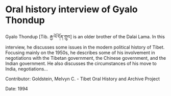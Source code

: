 # Oral history interview of Gyalo Thondup  
Gyalo Thondup [Tib. རྒྱ་ལོ་དོན་གྲུབ] is an older brother of the Dalai Lama. In this interview, he discusses some issues in the modern political history of Tibet. Focusing mainly on the 1950s, he describes some of his involvement in negotiations with the Tibetan government, the Chinese government, and the Indian government. He also discusses the circumstances of his move to India, negotiations... 

Contributor: Goldstein, Melvyn C. - Tibet Oral History and Archive Project  

Date:
1994  

